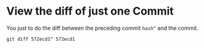 # View the diff of just one Commit

You just to do the diff between the preceding commit `hash^` and the commit.

```
git diff 572ecd1^ 572ecd1
```
